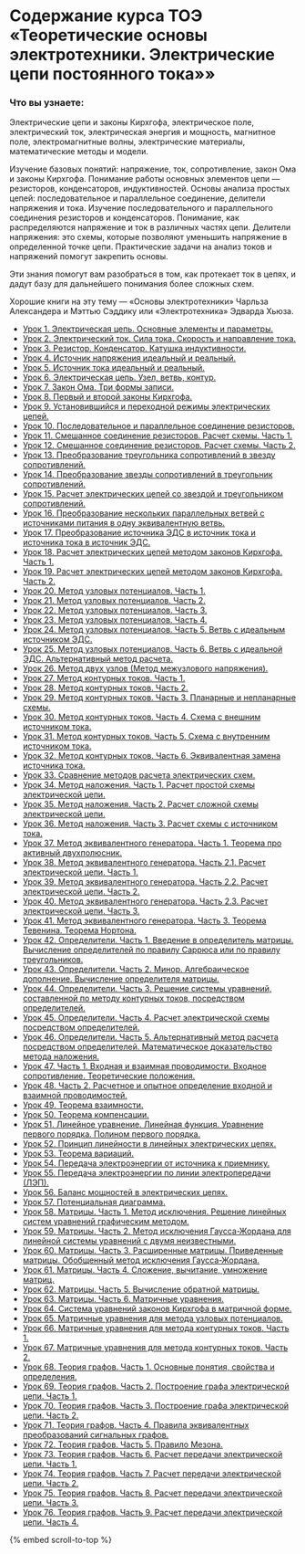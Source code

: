 #  Содержание курса ТОЭ «Теоретические основы электротехники. Электрические цепи постоянного тока»»
 


### Что вы узнаете:

Электрические цепи и законы Кирхгофа, электрическое поле, электрический ток, электрическая энергия и мощность, магнитное поле, электромагнитные волны, электрические материалы, математические методы и модели.

Изучение базовых понятий: напряжение, ток, сопротивление, закон Ома и законы Кирхгофа.
Понимание работы основных элементов цепи — резисторов, конденсаторов, индуктивностей.
Основы анализа простых цепей: последовательное и параллельное соединение, делители напряжения и тока.
Изучение последовательного и параллельного соединения резисторов и конденсаторов. Понимание, как распределяются напряжение и ток в различных частях цепи.
Делители напряжения: это схемы, которые позволяют уменьшить напряжение в определенной точке цепи.
Практические задачи на анализ токов и напряжений помогут закрепить основы.

Эти знания помогут вам разобраться в том, как протекает ток в цепях, и дадут базу для дальнейшего понимания более сложных схем. 

Хорошие книги на эту тему — «Основы электротехники» Чарльза Александера и Мэттью Сэддику или «Электротехника» Эдварда Хьюза. 


- [Урок 1. Электрическая цепь. Основные элементы и параметры.](lessons/1.html) 
- [Урок 2. Электрический ток. Сила тока. Скорость и направление тока.](lessons/2.md)
- [Урок 3. Резистор. Конденсатор. Катушка индуктивности.](lessons/3.html)
- [Урок 4. Источник напряжения идеальный и реальный.](lessons/4.html)
- [Урок 5. Источник тока идеальный и реальный.](lessons/5.html)
- [Урок 6. Электрическая цепь. Узел, ветвь, контур.](lessons/6.html)
- [Урок 7. Закон Ома. Три формы записи.](lessons/7.html)
- [Урок 8. Первый и второй законы Кирхгофа.](lessons/8.html)
- [Урок 9. Установившийся и переходной режимы электрических цепей.](lessons/9.html)
- [Урок 10. Последовательное и параллельное соединение резисторов.](lessons/10.html)
- [Урок 11. Смешанное соединение резисторов. Расчет схемы. Часть 1.](lessons/11.html)
- [Урок 12. Смешанное соединение резисторов. Расчет схемы. Часть 2.](lessons/12.html)
- [Урок 13. Преобразование треугольника сопротивлений в звезду сопротивлений.](lessons/13.html)
- [Урок 14. Преобразование звезды сопротивлений в треугольник сопротивлений.](lessons/14.html)
- [Урок 15. Расчет электрических цепей со звездой и треугольником сопротивлений.](lessons/15.html)
- [Урок 16. Преобразование нескольких параллельных ветвей с источниками питания в одну эквивалентную ветвь.](lessons/16.html)
- [Урок 17. Преобразование источника ЭДС в источник тока и источника тока в источник ЭДС.](lessons/17.html)
- [Урок 18. Расчет электрических цепей методом законов Кирхгофа. Часть 1.](lessons/18.html)
- [Урок 19. Расчет электрических цепей методом законов Кирхгофа. Часть 2.](lessons/19.html)
- [Урок 20. Метод узловых потенциалов. Часть 1.](lessons/20.html)
- [Урок 21. Метод узловых потенциалов. Часть 2.](lessons/21.html)
- [Урок 22. Метод узловых потенциалов. Часть 3.](lessons/22.html)
- [Урок 23. Метод узловых потенциалов. Часть 4.](lessons/23.html)
- [Урок 24. Метод узловых потенциалов. Часть 5. Ветвь с идеальным источником ЭДС.](lessons/24.html)
- [Урок 25. Метод узловых потенциалов. Часть 6. Ветвь с идеальной ЭДС. Альтернативный метод расчета.](lessons/25.html)
- [Урок 26. Метод двух узлов (Метод межузлового напряжения).](lessons/26.html)
- [Урок 27. Метод контурных токов. Часть 1.](lessons/27.html)
- [Урок 28. Метод контурных токов. Часть 2.](lessons/28.html)
- [Урок 29. Метод контурных токов. Часть 3. Планарные и непланарные схемы.](lessons/29.html)
- [Урок 30. Метод контурных токов. Часть 4. Схема с внешним источником тока.](lessons/30.html)
- [Урок 31. Метод контурных токов. Часть 5. Схема с внутренним источником тока.](lessons/31.html)
- [Урок 32. Метод контурных токов. Часть 6. Эквивалентная замена источника тока.](lessons/32.html)
- [Урок 33. Сравнение методов расчета электрических схем.](lessons/33.html)
- [Урок 34. Метод наложения. Часть 1. Расчет простой схемы электрической цепи.](lessons/34.html)
- [Урок 35. Метод наложения. Часть 2. Расчет сложной схемы электрической цепи.](lessons/35.html)
- [Урок 36. Метод наложения. Часть 3. Расчет схемы с источником тока.](lessons/36.html)
- [Урок 37. Метод эквивалентного генератора. Часть 1. Теорема про активный двухполюсник.](lessons/37.html)
- [Урок 38. Метод эквивалентного генератора. Часть 2.1. Расчет электрической цепи. Часть 1.](lessons/38.html)
- [Урок 39. Метод эквивалентного генератора. Часть 2.2. Расчет электрической цепи. Часть 2.](lessons/39.html)
- [Урок 40. Метод эквивалентного генератора. Часть 2.3. Расчет электрической цепи. Часть 3.](lessons/40.html)
- [Урок 41. Метод эквивалентного генератора. Часть 3. Теорема Тевенина. Теорема Нортона.](lessons/41.html)
- [Урок 42. Определители. Часть 1. Введение в определитель матрицы. Вычисление определителей по правилу Саррюса или по правилу треугольников.](lessons/42.html)
- [Урок 43. Определители. Часть 2. Минор. Алгебраическое дополнение. Вычисление определителя матрицы.](lessons/43.html)
- [Урок 44. Определители. Часть 3. Решение системы уравнений, составленной по методу контурных токов, посредством определителей.](lessons/44.html)
- [Урок 45. Определители. Часть 4. Расчет электрической схемы посредством определителей.](lessons/45.html)
- [Урок 46. Определители. Часть 5. Альтернативный метод расчета посредством определителей. Математическое доказательство метода наложения.](lessons/46.html)
- [Урок 47. Часть 1. Входная и взаимная проводимости. Входное сопротивление. Теоретические положения.](lessons/47.html)
- [Урок 48. Часть 2. Расчетное и опытное определение входной и взаимной проводимостей.](lessons/48.html)
- [Урок 49. Теорема взаимности.](lessons/49.html)
- [Урок 50. Теорема компенсации.](lessons/50.html)
- [Урок 51. Линейное уравнение. Линейная функция. Уравнение первого порядка. Полином первого порядка.](lessons/51.html)
- [Урок 52. Принцип линейности в линейных электрических цепях.](lessons/52.html)
- [Урок 53. Теорема вариаций.](lessons/53.html)
- [Урок 54. Передача электроэнергии от источника к приемнику.](lessons/54.html)
- [Урок 55. Передача электроэнергии по линии электропередачи (ЛЭП).](lessons/55.html)
- [Урок 56. Баланс мощностей в электрических цепях.](lessons/56.html)
- [Урок 57. Потенциальная диаграмма.](lessons/57.html)
- [Урок 58. Матрицы. Часть 1. Метод исключения. Решение линейных систем уравнений графическим методом.](lessons/58.html)
- [Урок 59. Матрицы. Часть 2. Метод исключения Гаусса-Жордана для линейной системы уравнений с двумя неизвестными.](lessons/59.html)
- [Урок 60. Матрицы. Часть 3. Расширенные матрицы. Приведенные матрицы. Обобщенный метод исключения Гаусса-Жордана.](lessons/60.html)
- [Урок 61. Матрицы. Часть 4. Сложение, вычитание, умножение матриц.](lessons/61.html)
- [Урок 62. Матрицы. Часть 5. Вычисление обратной матрицы.](lessons/62.html)
- [Урок 63. Матрицы. Часть 6. Матричные уравнения.](lessons/63.html)
- [Урок 64. Система уравнений законов Кирхгофа в матричной форме.](lessons/64.html)
- [Урок 65. Матричные уравнения для метода узловых потенциалов.](lessons/65.html)
- [Урок 66. Матричные уравнения для метода контурных токов. Часть 1.](lessons/66.html)
- [Урок 67. Матричные уравнения для метода контурных токов. Часть 2.](lessons/67.html)
- [Урок 68. Теория графов. Часть 1. Основные понятия, свойства и определения.](lessons/68.html)
- [Урок 69. Теория графов. Часть 2. Построение графа электрической цепи. Часть 1.](lessons/69.html)
- [Урок 70. Теория графов. Часть 3. Построение графа электрической цепи. Часть 2.](lessons/70.html)
- [Урок 71. Теория графов. Часть 4. Правила эквивалентных преобразований сигнальных графов.](lessons/71.html)
- [Урок 72. Теория графов. Часть 5. Правило Мезона.](lessons/72.html)
- [Урок 73. Теория графов. Часть 6. Расчет передачи электрической цепи. Часть 1.](lessons/73.html)
- [Урок 74. Теория графов. Часть 7. Расчет передачи электрической цепи. Часть 2.](lessons/74.html)
- [Урок 75. Теория графов. Часть 8. Расчет передачи электрической цепи. Часть 3.](lessons/75.html)
- [Урок 76. Теория графов. Часть 9. Расчет передачи электрической цепи. Часть 4.](lessons/76.html)


{% embed scroll-to-top %}